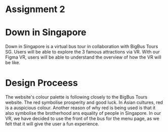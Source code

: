 # Assignment 2

# Down in Singapore 

Down in Singapore is a virtual bus tour in collaboration with BigBus Tours SG. Users will be able to explore the 3 famous attractions via VR. With our Figma VR, users will be able to understand the overview of how the VR will be like. 

# Design Proceess

The website's colour palette is following closely to the BigBus Tours website. The red symbolise prosperity and good luck. In Asian cultures, red is a auspicious colour. Another reason of why red is being used is that it also symbolise the brotherhood ans equality of people in Singapore. In our VR, we have decided to use the front of the bus for the menu page, as we felt that it will give the user a fun experience. 
